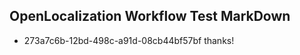 ## OpenLocalization Workflow Test MarkDown
* 273a7c6b-12bd-498c-a91d-08cb44bf57bf thanks!

<!--HONumber=Jul16_HO3-->


